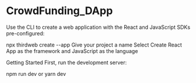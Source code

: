 # CrowdFunding_DApp

Use the CLI to create a web application with the React and JavaScript SDKs pre-configured:

npx thirdweb create --app
Give your project a name
Select Create React App as the framework and JavaScript as the language

Getting Started
First, run the development server:

npm run dev
or
yarn dev
